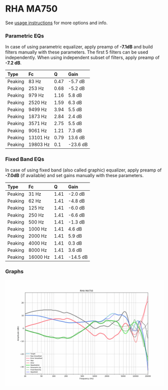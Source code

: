 # RHA MA750
See [usage instructions](https://github.com/jaakkopasanen/AutoEq#usage) for more options and info.

### Parametric EQs
In case of using parametric equalizer, apply preamp of **-7.1dB** and build filters manually
with these parameters. The first 5 filters can be used independently.
When using independent subset of filters, apply preamp of **-7.2 dB**.

| Type    | Fc       |    Q | Gain     |
|:--------|:---------|:-----|:---------|
| Peaking | 83 Hz    | 0.47 | -5.7 dB  |
| Peaking | 253 Hz   | 0.68 | -5.2 dB  |
| Peaking | 979 Hz   | 1.16 | 5.8 dB   |
| Peaking | 2520 Hz  | 1.59 | 6.3 dB   |
| Peaking | 9499 Hz  | 3.94 | 5.5 dB   |
| Peaking | 1873 Hz  | 2.84 | 2.4 dB   |
| Peaking | 3571 Hz  | 2.75 | 5.5 dB   |
| Peaking | 9061 Hz  | 1.21 | 7.3 dB   |
| Peaking | 13101 Hz | 0.79 | 13.6 dB  |
| Peaking | 19803 Hz | 0.1  | -23.6 dB |

### Fixed Band EQs
In case of using fixed band (also called graphic) equalizer, apply preamp of **-7.0dB**
(if available) and set gains manually with these parameters.

| Type    | Fc       |    Q | Gain     |
|:--------|:---------|:-----|:---------|
| Peaking | 31 Hz    | 1.41 | -2.0 dB  |
| Peaking | 62 Hz    | 1.41 | -4.8 dB  |
| Peaking | 125 Hz   | 1.41 | -6.0 dB  |
| Peaking | 250 Hz   | 1.41 | -6.6 dB  |
| Peaking | 500 Hz   | 1.41 | -1.3 dB  |
| Peaking | 1000 Hz  | 1.41 | 4.6 dB   |
| Peaking | 2000 Hz  | 1.41 | 5.9 dB   |
| Peaking | 4000 Hz  | 1.41 | 0.3 dB   |
| Peaking | 8000 Hz  | 1.41 | 3.6 dB   |
| Peaking | 16000 Hz | 1.41 | -14.5 dB |

### Graphs
![](./RHA%20MA750.png)